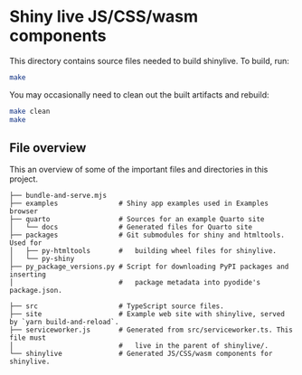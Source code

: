 Shiny live JS/CSS/wasm components
=================================

This directory contains source files needed to build shinylive. To build, run:

```sh
make
```

You may occasionally need to clean out the built artifacts and rebuild:

```sh
make clean
make
```

## File overview

This an overview of some of the important files and directories in this project.

```
├── bundle-and-serve.mjs
├── examples               # Shiny app examples used in Examples browser
├── quarto                 # Sources for an example Quarto site
│   └── docs               # Generated files for Quarto site
├── packages               # Git submodules for shiny and htmltools. Used for
│   ├── py-htmltools       #   building wheel files for shinylive.
│   └── py-shiny
├── py_package_versions.py # Script for downloading PyPI packages and inserting
│                          #   package metadata into pyodide's package.json.

├── src                    # TypeScript source files.
├── site                   # Example web site with shinylive, served by `yarn build-and-reload`.
├── serviceworker.js       # Generated from src/serviceworker.ts. This file must
│                          #   live in the parent of shinylive/.
└── shinylive              # Generated JS/CSS/wasm components for shinylive.
```

